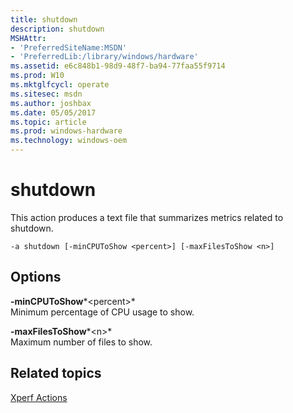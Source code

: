 ```yaml
---
title: shutdown
description: shutdown
MSHAttr:
- 'PreferredSiteName:MSDN'
- 'PreferredLib:/library/windows/hardware'
ms.assetid: e6c848b1-98d9-48f7-ba94-77faa55f9714
ms.prod: W10
ms.mktglfcycl: operate
ms.sitesec: msdn
ms.author: joshbax
ms.date: 05/05/2017
ms.topic: article
ms.prod: windows-hardware
ms.technology: windows-oem
---
```


# shutdown


This action produces a text file that summarizes metrics related to shutdown.

``` syntax
-a shutdown [-minCPUToShow <percent>] [-maxFilesToShow <n>]
```

## Options


<a href="" id="-mincputoshow-percent-"></a>**-minCPUToShow***&lt;percent&gt;*  
Minimum percentage of CPU usage to show.

<a href="" id="-maxfilestoshow-n-"></a>**-maxFilesToShow***&lt;n&gt;*  
Maximum number of files to show.

## Related topics


[Xperf Actions](xperf-actions.md)

 

 







